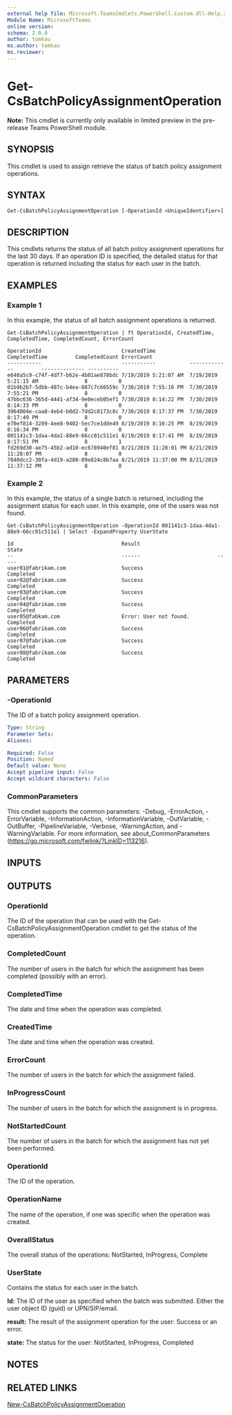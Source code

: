 ```yaml
---
external help file: Microsoft.TeamsCmdlets.PowerShell.Custom.dll-Help.xml
Module Name: MicrosoftTeams
online version:
schema: 2.0.0
author: tomkau
ms.author: tomkau
ms.reviewer:
---
```


# Get-CsBatchPolicyAssignmentOperation

**Note:** This cmdlet is currently only available in limited preview in the pre-release Teams PowerShell module.

## SYNOPSIS
This cmdlet is used to assign retrieve the status of batch policy assignment operations.

## SYNTAX

```
Get-CsBatchPolicyAssignmentOperation [-OperationId <UniqueIdentifier>]
```

## DESCRIPTION
This cmdlets returns the status of all batch policy assignment operations for the last 30 days.  If an operation ID is specified, the detailed status for that operation is returned including the status for each user in the batch.

## EXAMPLES

### Example 1
In this example, the status of all batch assignment operations is returned.

```
Get-CsBatchPolicyAssignmentOperation | ft OperationId, CreatedTime, CompletedTime, CompletedCount, ErrorCount

OperationId                          CreatedTime           CompletedTime         CompletedCount ErrorCount
-----------                          -----------           -------------         -------------- ----------
e640a5c9-c74f-4df7-b62e-4b01ae878bdc 7/19/2019 5:21:07 AM  7/19/2019 5:21:15 AM               8          0
01b9b2b7-5dbb-487c-b4ea-887c7c66559c 7/30/2019 7:55:16 PM  7/30/2019 7:55:21 PM               8          0
47bbc636-365d-4441-af34-9e0eceb05ef1 7/30/2019 8:14:22 PM  7/30/2019 8:14:33 PM               8          0
3964004e-caa8-4eb4-b0d2-7dd2c8173c8c 7/30/2019 8:17:37 PM  7/30/2019 8:17:49 PM               8          0
e70ef814-3289-4ee8-9402-5ec7ce1dde49 8/19/2019 8:16:25 PM  8/19/2019 8:16:34 PM               8          0
001141c3-1daa-4da1-88e9-66cc01c511e1 8/19/2019 8:17:41 PM  8/19/2019 8:17:51 PM               8          1
fd269d30-ae75-45b2-ad10-ec678940ef81 8/21/2019 11:28:01 PM 8/21/2019 11:28:07 PM              8          0
7040dcc2-30fa-4d19-a280-09e824c8b7aa 8/21/2019 11:37:00 PM 8/21/2019 11:37:12 PM              8          0
```

### Example 2
In this example, the status of a single batch is returned, including the assignment status for each user.  In this example, one of the users was not found.

```
Get-CsBatchPolicyAssignmentOperation -OperationId 001141c3-1daa-4da1-88e9-66cc01c511e1 | Select -ExpandProperty UserState

Id                                   Result                         State
--                                   ------                         -----
user01@fabrikam.com                  Success                        Completed
user02@fabrikam.com                  Success                        Completed
user03@fabrikam.com                  Success                        Completed
user04@fabrikam.com                  Success                        Completed
user05@fabkam.com                    Error: User not found.         Completed
user06@fabrikam.com                  Success                        Completed
user07@fabrikam.com                  Success                        Completed
user08@fabrikam.com                  Success                        Completed
```

## PARAMETERS

### -OperationId
The ID of a batch policy assignment operation.

```yaml
Type: String
Parameter Sets:
Aliases:

Required: False
Position: Named
Default value: None
Accept pipeline input: False
Accept wildcard characters: False
```
### CommonParameters
This cmdlet supports the common parameters: -Debug, -ErrorAction, -ErrorVariable, -InformationAction, -InformationVariable, -OutVariable, -OutBuffer, -PipelineVariable, -Verbose, -WarningAction, and -WarningVariable.
For more information, see about_CommonParameters (https://go.microsoft.com/fwlink/?LinkID=113216).

## INPUTS

## OUTPUTS

### OperationId
The ID of the operation that can be used with the Get-CsBatchPolicyAssignmentOperation cmdlet to get the status of the operation.

### CompletedCount
The number of users in the batch for which the assignment has been completed (possibly with an error).

### CompletedTime
The date and time when the operation was completed.

### CreatedTime
The date and time when the operation was created.

### ErrorCount
The number of users in the batch for which the assignment failed.

### InProgressCount
The number of users in the batch for which the assignment is in progress.

### NotStartedCount
The number of users in the batch for which the assignment has not yet been performed.

### OperationId
The ID of the operation.

### OperationName
The name of the operation, if one was specific when the operation was created.

### OverallStatus
The overall status of the operations: NotStarted, InProgress, Complete

### UserState
Contains the status for each user in the batch.

**Id:** The ID of the user as specified when the batch was submitted.  Either the user object ID (guid) or UPN/SIP/email.

**result:** The result of the assignment operation for the user: Success or an error.

**state:** The status for the user: NotStarted, InProgress, Completed

## NOTES

## RELATED LINKS

[New-CsBatchPolicyAssignmentOperation]()

